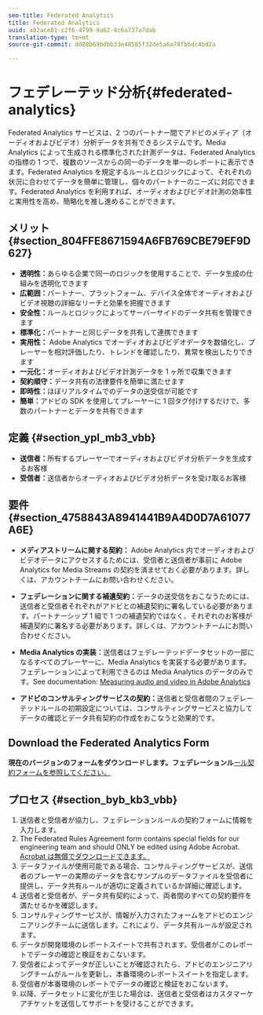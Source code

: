 ```yaml
---
seo-title: Federated Analytics
title: Federated Analytics
uuid: a82ace81-c2f6-4799-9a62-4c6a737a7dab
translation-type: tm+mt
source-git-commit: dd88b69bdbb33e48585f32de5a6a78fbbdc4bd2a

---
```



# フェデレーテッド分析{#federated-analytics}

Federated Analytics サービスは、2 つのパートナー間でアドビのメディア（オーディオおよびビデオ）分析データを共有できるシステムです。Media Analytics によって生成される標準化された計測データは、Federated Analytics の指標の 1 つで、複数のソースからの同一のデータを単一のレポートに表示できます。Federated Analytics を規定するルールとロジックによって、それぞれの状況に合わせてデータを簡単に管理し、個々のパートナーのニーズに対応できます。Federated Analytics を利用すれば、オーディオおよびビデオ計測の効率性と実用性を高め、簡略化を推し進めることができます。

## メリット {#section_804FFE8671594A6FB769CBE79EF9D627}

* **透明性：**&#x200B;あらゆる企業で同一のロジックを使用することで、データ生成の仕組みを透明化できます
* **広範囲：**&#x200B;パートナー、プラットフォーム、デバイス全体でオーディオおよびビデオ視聴の詳細なリーチと効果を把握できます
* **安全性：**&#x200B;ルールとロジックによってサーバーサイドのデータ共有を管理できます
* **標準化：**&#x200B;パートナーと同じデータを共有して連携できます
* **実用性：** Adobe Analytics でオーディオおよびビデオデータを数値化し、プレーヤーを相対評価したり、トレンドを確認したり、異常を検出したりできます
* **一元化：**&#x200B;オーディオおよびビデオ計測データを 1 ヶ所で収集できます
* **契約順守：**&#x200B;データ共有の法律要件を簡単に満たせます
* **即時性：**&#x200B;ほぼリアルタイムでのデータの送受信が可能です
* **簡単：**&#x200B;アドビの SDK を使用してプレーヤーに 1 回タグ付けするだけで、多数のパートナーとデータを共有できます

## 定義 {#section_ypl_mb3_vbb}

* **送信者：**&#x200B;所有するプレーヤーでオーディオおよびビデオ分析データを生成するお客様
* **受信者：**&#x200B;送信者からオーディオおよびビデオ分析データを受け取るお客様

## 要件 {#section_4758843A8941441B9A4D0D7A61077A6E}

* **メディアストリームに関する契約：** Adobe Analytics 内でオーディオおよびビデオデータにアクセスするためには、受信者と送信者が事前に Adobe Analytics for Media Streams の契約を済ませておく必要があります。詳しくは、アカウントチームにお問い合わせください。
* **フェデレーションに関する補遺契約：**&#x200B;データの送受信をおこなうためには、送信者と受信者それぞれがアドビとの補遺契約に署名している必要があります。パートナーシップ 1 組で 1 つの補遺契約ではなく、それぞれのお客様が補遺契約に署名する必要があります。詳しくは、アカウントチームにお問い合わせください。
* **Media Analytics の実装：**&#x200B;送信者はフェデレーテッドデータセットの一部になるすべてのプレーヤーに、Media Analytics を実装する必要があります。フェデレーションによって利用できるのは Media Analytics のデータのみです。See documentation: [Measuring audio and video in Adobe Analytics](/help/media-overview.md)

* **アドビのコンサルティングサービスの契約：**&#x200B;送信者と受信者間のフェデレーテッドルールの初期設定については、コンサルティングサービスと協力してデータの確認とデータ共有契約の作成をおこなうと効果的です。

## Download the Federated Analytics Form

**現在のバージョンのフォームをダウンロードします。フェデレーションル**[ール契約フォームを参照してください。](/assets/federated_analytics_form.pdf)

## プロセス {#section_byb_kb3_vbb}

1. 送信者と受信者が協力し、フェデレーションルールの契約フォームに情報を入力します。
1. The Federated Rules Agreement form contains special fields for our engineering team and should ONLY be edited using Adobe Acrobat. [Acrobat は無償でダウンロードできます。](https://get.adobe.com/reader/)
1. データファイルが使用可能である場合、コンサルティングサービスが、送信者のプレーヤーの実際のデータを含むサンプルのデータファイルを受信者に提供し、データ共有ルールが適切に定義されているか詳細に確認します。
1. 送信者と受信者が、データ共有契約によって、両者間のすべての契約要件を満たせるかを確認します。
1. コンサルティングサービスが、情報が入力されたフォームをアドビのエンジニアリングチームに送信します。これにより、データ共有ルールが設定されます。
1. データが開発環境のレポートスイートで共有されます。受信者がこのレポートでデータの確認と検証をおこないます。
1. 受信者によってデータが正しいことが確認されたら、アドビのエンジニアリングチームがルールを更新し、本番環境のレポートスイートを指定します。
1. 受信者が本番環境のレポートでデータの確認と検証をおこないます。
1. 以降、データセットに変化が生じた場合は、送信者と受信者はカスタマーケアチケットを送信してサポートを受けることができます。

